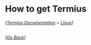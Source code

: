 # How to get Termius
###### [[Termius Documentation](../README.md) > [Linux](README.md)]

###### [[Go Back](README.md)]
